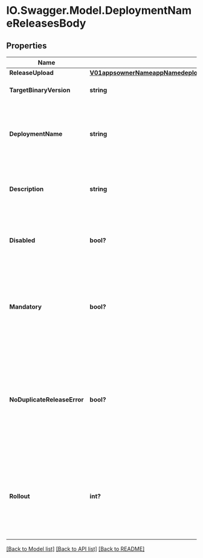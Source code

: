 # IO.Swagger.Model.DeploymentNameReleasesBody
## Properties

Name | Type | Description | Notes
------------ | ------------- | ------------- | -------------
**ReleaseUpload** | [**V01appsownerNameappNamedeploymentsdeploymentNamereleasesReleaseUpload**](V01appsownerNameappNamedeploymentsdeploymentNamereleasesReleaseUpload.md) |  | 
**TargetBinaryVersion** | **string** | the binary version of the application | 
**DeploymentName** | **string** | This specifies which deployment you want to release the update to. Default is Staging. | [optional] 
**Description** | **string** | This provides an optional \&quot;change log\&quot; for the deployment. | [optional] 
**Disabled** | **bool?** | This specifies whether an update should be downloadable by end users or not. | [optional] 
**Mandatory** | **bool?** | This specifies whether the update should be considered mandatory or not (e.g. it includes a critical security fix). | [optional] 
**NoDuplicateReleaseError** | **bool?** | This specifies that if the update is identical to the latest release on the deployment, the CLI should generate a warning instead of an error. | [optional] 
**Rollout** | **int?** | This specifies the percentage of users (as an integer between 1 and 100) that should be eligible to receive this update. | [optional] 

[[Back to Model list]](../README.md#documentation-for-models) [[Back to API list]](../README.md#documentation-for-api-endpoints) [[Back to README]](../README.md)

